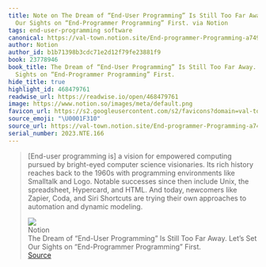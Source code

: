 ```yaml
---
title: Note on The Dream of “End-User Programming” Is Still Too Far Away. Let’s Set
  Our Sights on “End-Programmer Programming” First. via Notion
tags: end-user-programming software
canonical: https://val-town.notion.site/End-programmer-Programming-a749beb4a9b143f2990f575fb7e59b33
author: Notion
author_id: b1b71398b3cdc71e2d12f79fe23881f9
book: 23778946
book_title: The Dream of “End-User Programming” Is Still Too Far Away. Let’s Set Our
  Sights on “End-Programmer Programming” First.
hide_title: true
highlight_id: 468479761
readwise_url: https://readwise.io/open/468479761
image: https://www.notion.so/images/meta/default.png
favicon_url: https://s2.googleusercontent.com/s2/favicons?domain=val-town.notion.site
source_emoji: "\U0001F310"
source_url: https://val-town.notion.site/End-programmer-Programming-a749beb4a9b143f2990f575fb7e59b33#:~:text=,and%20dynamic%20modeling.
serial_number: 2023.NTE.166
---
```

> [End-user programming is] a vision for empowered computing pursued by bright-eyed computer science visionaries. Its rich history reaches back to the 1960s with programming environments like Smalltalk and Logo. Notable successes since then include Unix, the spreadsheet, Hypercard, and HTML. And today, newcomers like Zapier, Coda, and Siri Shortcuts are trying their own approaches to automation and dynamic modeling.
> <div class="quoteback-footer"><div class="quoteback-avatar"><img class="mini-favicon" src="https://s2.googleusercontent.com/s2/favicons?domain=val-town.notion.site"></div><div class="quoteback-metadata"><div class="metadata-inner"><span style="display:none">FROM:</span><div aria-label="Notion" class="quoteback-author"> Notion</div><div aria-label="The Dream of “End-User Programming” Is Still Too Far Away. Let’s Set Our Sights on “End-Programmer Programming” First." class="quoteback-title"> The Dream of “End-User Programming” Is Still Too Far Away. Let’s Set Our Sights on “End-Programmer Programming” First.</div></div></div><div class="quoteback-backlink"><a target="_blank" aria-label="go to the full text of this quotation" rel="noopener" href="https://val-town.notion.site/End-programmer-Programming-a749beb4a9b143f2990f575fb7e59b33#:~:text=,and%20dynamic%20modeling." class="quoteback-arrow"> Source</a></div></div>